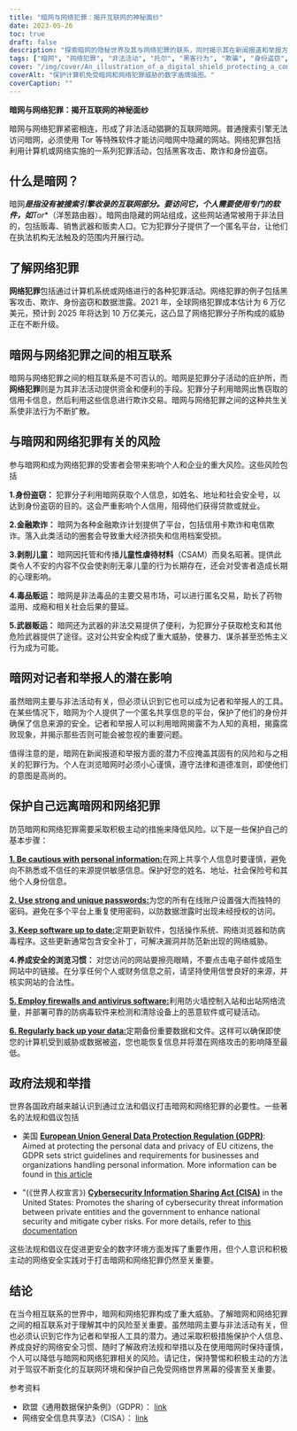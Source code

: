 ```yaml
---
title: "暗网与网络犯罪：揭开互联网的神秘面纱"
date: 2023-05-26
toc: true
draft: false
description: "探索暗网的隐秘世界及其与网络犯罪的联系，同时揭示其在新闻报道和举报方面的双重性质和潜力。"
tags: ["暗网", "网络犯罪", "非法活动", "托尔", "黑客行为", "欺骗", "身份盗窃", "新闻", "举报", "在线安全", "个人信息", "数据泄露", "在线隐私", "政府法规", "网络安全", "预防犯罪", "匿名浏览", "在线匿名", "在线威胁", "数字安全"]
cover: "/img/cover/An_illustration_of_a_digital_shield_protecting_a_computer.png"
coverAlt: "保护计算机免受暗网和网络犯罪威胁的数字盾牌插图。"
coverCaption: ""
---
```


**暗网与网络犯罪：揭开互联网的神秘面纱**

暗网与网络犯罪紧密相连，形成了非法活动猖獗的互联网暗网。普通搜索引擎无法访问暗网，必须使用 Tor 等特殊软件才能访问暗网中隐藏的网站。网络犯罪包括利用计算机或网络实施的一系列犯罪活动，包括黑客攻击、欺诈和身份盗窃。

## 什么是暗网？

暗网***是指没有被搜索引擎收录的互联网部分。要访问它，个人需要使用专门的软件，如**Tor**（洋葱路由器）。暗网由隐藏的网站组成，这些网站通常被用于非法目的，包括贩毒、销售武器和贩卖人口。它为犯罪分子提供了一个匿名平台，让他们在执法机构无法触及的范围内开展行动。

## 了解网络犯罪

**网络犯罪**包括通过计算机系统或网络进行的各种犯罪活动。网络犯罪的例子包括黑客攻击、欺诈、身份盗窃和数据泄露。2021 年，全球网络犯罪成本估计为 6 万亿美元，预计到 2025 年将达到 10 万亿美元，这凸显了网络犯罪分子所构成的威胁正在不断升级。

## 暗网与网络犯罪之间的相互联系

暗网与网络犯罪之间的相互联系是不可否认的。暗网是犯罪分子活动的庇护所，而**网络犯罪**则是为其非法活动提供资金和便利的手段。犯罪分子利用暗网出售窃取的信用卡信息，然后利用这些信息进行欺诈交易。暗网与网络犯罪之间的这种共生关系使非法行为不断扩散。

## 与暗网和网络犯罪有关的风险

参与暗网和成为网络犯罪的受害者会带来影响个人和企业的重大风险。这些风险包括

**1.身份盗窃：** 犯罪分子利用暗网获取个人信息，如姓名、地址和社会安全号，以达到身份盗窃的目的。这会严重影响个人信用，阻碍他们获得贷款或就业。

**2.金融欺诈：** 暗网为各种金融欺诈计划提供了平台，包括信用卡欺诈和电信欺诈。落入此类活动的圈套会导致重大经济损失和信用档案受损。

**3.剥削儿童：** 暗网因托管和传播**儿童性虐待材料**（CSAM）而臭名昭著。提供此类令人不安的内容不仅会使剥削无辜儿童的行为长期存在，还会对受害者造成长期的心理影响。

**4.毒品贩运：** 暗网是非法毒品的主要交易市场，可以进行匿名交易，助长了药物滥用、成瘾和相关社会后果的蔓延。

**5.武器贩运：** 暗网还为武器的非法交易提供了便利，为犯罪分子获取枪支和其他危险武器提供了途径。这对公共安全构成了重大威胁，使暴力、谋杀甚至恐怖主义行为成为可能。

## 暗网对记者和举报人的潜在影响

虽然暗网主要与非法活动有关，但必须认识到它也可以成为记者和举报人的工具。在某些情况下，暗网为个人提供了一个匿名共享信息的平台，保护了他们的身份并确保了信息来源的安全。记者和举报人可以利用暗网揭露不为人知的真相，揭露腐败现象，并揭示那些否则可能会被忽视的重要问题。

值得注意的是，暗网在新闻报道和举报方面的潜力不应掩盖其固有的风险和与之相关的犯罪行为。个人在浏览暗网时必须小心谨慎，遵守法律和道德准则，即使他们的意图是高尚的。

## 保护自己远离暗网和网络犯罪

防范暗网和网络犯罪需要采取积极主动的措施来降低风险。以下是一些保护自己的基本步骤：

[**1. Be cautious with personal information:**](https://simeononsecurity.ch/articles/removing-your-exposed-private-information-from-data-brokers/)在网上共享个人信息时要谨慎，避免向不熟悉或不信任的来源提供敏感信息。保护好您的姓名、地址、社会保险号和其他个人身份信息。

[**2. Use strong and unique passwords:**](https://simeononsecurity.ch/articles/how-to-create-strong-passwords/)为您的所有在线账户设置强大而独特的密码。避免在多个平台上重复使用密码，以防数据泄露时出现未经授权的访问。

[**3. Keep software up to date:**](https://simeononsecurity.ch/articles/best-practices-for-installing-security-patches-on-windows/)定期更新软件，包括操作系统、网络浏览器和防病毒程序。这些更新通常包含安全补丁，可解决漏洞并防范新出现的网络威胁。

**4.养成安全的浏览习惯：** 对您访问的网站要擦亮眼睛，不要点击电子邮件或陌生网站中的链接。在分享任何个人或财务信息之前，请坚持使用信誉良好的来源，并核实网站的合法性。

[**5. Employ firewalls and antivirus software:**](https://simeononsecurity.ch/recommendations/anti-virus/)利用防火墙控制入站和出站网络流量，并部署可靠的防病毒软件来检测和清除设备上的恶意软件或可疑活动。

[**6. Regularly back up your data:**](https://simeononsecurity.ch/articles/what-is-the-3-2-1-backup-rule-and-why-you-should-use-it/)定期备份重要数据和文件。这样可以确保即使您的计算机受到威胁或数据被盗，您也能恢复信息并将潜在网络攻击的影响降至最低。

## 政府法规和举措

世界各国政府越来越认识到通过立法和倡议打击暗网和网络犯罪的必要性。一些著名的法规和倡议包括

- 美国 [**European Union General Data Protection Regulation (GDPR)**](https://gdpr.eu/): Aimed at protecting the personal data and privacy of EU citizens, the GDPR sets strict guidelines and requirements for businesses and organizations handling personal information. More information can be found in [this article](https://gdpr.eu/)

- "(《世界人权宣言》) [**Cybersecurity Information Sharing Act (CISA)**](https://www.congress.gov/bill/114th-congress/senate-bill/754) in the United States: Promotes the sharing of cybersecurity threat information between private entities and the government to enhance national security and mitigate cyber risks. For more details, refer to [this documentation](https://www.congress.gov/bill/114th-congress/senate-bill/754)

这些法规和倡议在促进更安全的数字环境方面发挥了重要作用，但个人意识和积极主动的网络安全实践对于打击暗网和网络犯罪仍然至关重要。

## 结论

在当今相互联系的世界中，暗网和网络犯罪构成了重大威胁。了解暗网和网络犯罪之间的相互联系对于理解其中的风险至关重要。虽然暗网主要与非法活动有关，但也必须认识到它作为记者和举报人工具的潜力。通过采取积极措施保护个人信息、养成良好的网络安全习惯、随时了解政府法规和举措以及在使用暗网时保持谨慎，个人可以降低与暗网和网络犯罪相关的风险。请记住，保持警惕和积极主动的方法对于驾驭不断变化的互联网环境和保护自己免受网络世界黑幕的侵害至关重要。

参考资料

- 欧盟《通用数据保护条例》（GDPR）： [link](https://gdpr.eu/)
- 网络安全信息共享法》（CISA）： [link](https://www.congress.gov/bill/114th-congress/senate-bill/754)

